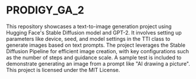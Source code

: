 # PRODIGY_GA_2
This repository showcases a text-to-image generation project using Hugging Face's Stable Diffusion model and GPT-2. It involves setting up parameters like device, seed, and model settings in the TTI class to generate images based on text prompts. The project leverages the Stable Diffusion Pipeline for efficient image creation, with key configurations such as the number of steps and guidance scale. A sample test is included to demonstrate generating an image from a prompt like "AI drawing a picture". This project is licensed under the MIT License.
